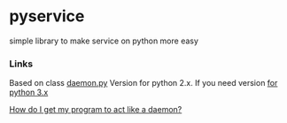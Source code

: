 pyservice
=========

simple library to make service on python more easy

### Links

Based on class [daemon.py](http://www.jejik.com/articles/2007/02/a_simple_unix_linux_daemon_in_python/)
Version for python 2.x. If you need version [for python 3.x](http://www.jejik.com/files/examples/daemon3x.py)

[How do I get my program to act like a daemon?](http://www.svbug.com/documentation/comp.unix.programmer-FAQ/faq_2.html#SEC16)


